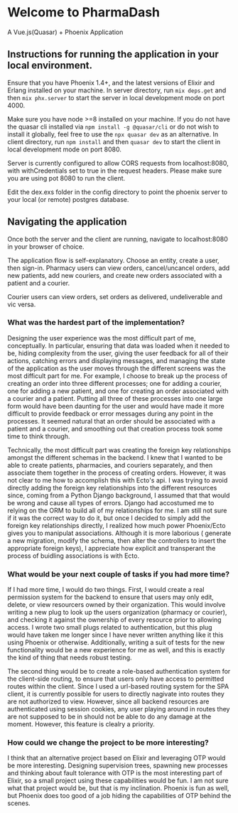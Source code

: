 # Welcome to PharmaDash

A Vue.js(Quasar) + Phoenix Application

## Instructions for running the application in your local environment.

Ensure that you have Phoenix 1.4+, and the latest versions of Elixir and Erlang installed on your machine.
In server directory, run `mix deps.get` and then `mix phx.server` to start the server in local development mode on port 4000.

Make sure you have node >=8 installed on your machine.
If you do not have the quasar cli installed via `npm install -g @quasar/cli` or do not wish to install it globally, feel free to use the `npx quasar dev` as an alternative.
In client directory, run `npm install` and then `quasar dev` to start the client in local development mode on port 8080.

Server is currently configured to allow CORS requests from localhost:8080, with withCredentials set to true in the request headers. Please make sure you are using pot 8080 to run the client.

Edit the dex.exs folder in the config directory to point the phoenix server to your local (or remote) postgres database.

## Navigating the application

Once both the server and the client are running, navigate to localhost:8080 in your browser of choice.

The application flow is self-explanatory. Choose an entity, create a user, then sign-in. Pharmacy users can
view orders, cancel/uncancel orders, add new patients, add new couriers, and create new orders associated with a patient and a courier.

Courier users can view orders, set orders as delivered, undeliverable and vic versa.

### What was the hardest part of the implementation?

Designing the user experience was the most difficult part of me, conceptually. In particular, ensuring that data was loaded when it needed to be, hiding complexity from the user, giving the user feedback for all of their actions, catching errors and displaying messages, and managing the state of the application as the user moves through the different screens was the most difficult part for me. For example, I choose to break up the process of creating an order into three different processes; one for adding a courier, one for adding a new patient, and one for creating an order associated with a courier and a patient. Putting all three of these processes into one large form would have been daunting for the user and would have made it more difficult to provide feedback or error messages during any point in the processes. It seemed natural that an order should be associated with a patient and a courier, and smoothing out that creation process took some time to think through.

Technically, the most difficult part was creating the foreign key relationships amongst the different schemas in the backend. I knew that I wanted to be able to create patients, pharmacies, and couriers separately, and then associate them together in the process of creating orders. However, it was not clear to me how to accomplish this with Ecto's api. I was trying to avoid directly adding the foreign key relationships into the different resources since, coming from a Python Django background, I assumed that that would be wrong and cause all types of errors. Django had accostumed me to relying on the ORM to build all of my relationships for me. I am still not sure if it was the correct way to do it, but once I decided to simply add the foreign key relationships directly, I realized how much power Phoenix/Ecto gives you to manipulat associations. Although it is more laborious ( generate a new migration, modify the schema, then alter the controllers to insert the appropriate foreign keys), I appreciate how explicit and transperant the process of buidling associations is with Ecto.

### What would be your next couple of tasks if you had more time?

If I had more time, I would do two things. First, I would create a real permission system for the backend to ensure that users may only edit, delete, or view resourcers owned by their organization. This would involve writing a new plug to look up the users organization (pharmacy or courier), and checking it against the ownership of every resource prior to allowing access. I wrote two small plugs related to authentication, but this plug would have taken me longer since I have never written anything like it this using Phoenix or otherwise. Additionally, writing a suit of tests for the new functionality would be a new experience for me as well, and this is exactly the kind of thing that needs robust testing.

The second thing would be to create a role-based authentication system for the client-side routing, to ensure that users only have access to permitted routes within the client. Since I used a url-based routing system for the SPA client, it is currently possible for users to directly nagivate into routes they are not authorized to view. However, since all backend resources are authenticated using session cookies, any user playing around in routes they are not supposed to be in should not be able to do any damage at the moment. However, this feature is clealry a priority.

### How could we change the project to be more interesting?

I think that an alternative project based on Elixir and leveraging OTP would be more interesting. Designing supervision trees, spawning new processes and thinking about fault tolerance with OTP is the most interesting part of Elixir, so a small project using these capabilities would be fun. I am not sure what that project would be, but that is my inclination. Phoenix is fun as well, but Phoenix does too good of a job hiding the capabilities of OTP behind the scenes.
